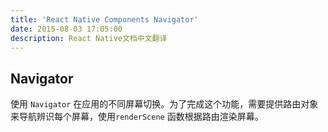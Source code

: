 ```yaml
---
title: 'React Native Components Navigator'
date: 2015-08-03 17:05:00
description: React Native文档中文翻译
---
```


## Navigator
使用 ```Navigator``` 在应用的不同屏幕切换。为了完成这个功能，需要提供路由对象来导航辨识每个屏幕，使用```renderScene``` 函数根据路由渲染屏幕。



